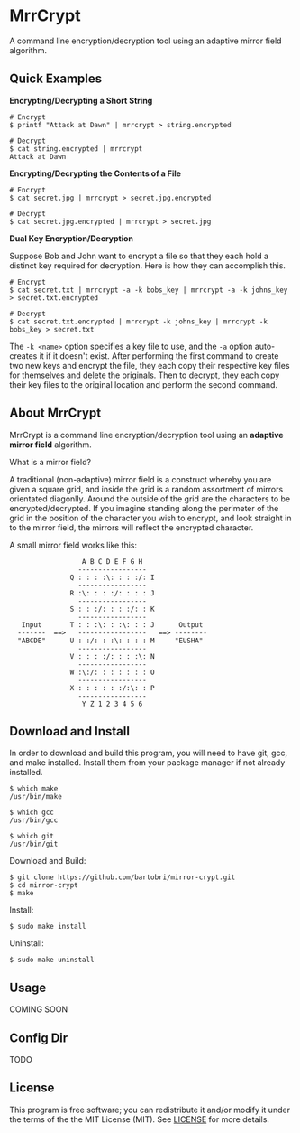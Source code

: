 MrrCrypt
========

A command line encryption/decryption tool using an adaptive mirror field algorithm.

Quick Examples
--------------

**Encrypting/Decrypting a Short String**

```
# Encrypt
$ printf "Attack at Dawn" | mrrcrypt > string.encrypted

# Decrypt
$ cat string.encrypted | mrrcrypt
Attack at Dawn

```

**Encrypting/Decrypting the Contents of a File**

```
# Encrypt
$ cat secret.jpg | mrrcrypt > secret.jpg.encrypted

# Decrypt
$ cat secret.jpg.encrypted | mrrcrypt > secret.jpg
```

**Dual Key Encryption/Decryption**

Suppose Bob and John want to encrypt a file so that they each hold a
distinct key required for decryption. Here is how they can accomplish this.

```
# Encrypt
$ cat secret.txt | mrrcrypt -a -k bobs_key | mrrcrypt -a -k johns_key > secret.txt.encrypted

# Decrypt
$ cat secret.txt.encrypted | mrrcrypt -k johns_key | mrrcrypt -k bobs_key > secret.txt
```

The `-k <name>` option specifies a key file to use, and the `-a`
option auto-creates it if it doesn't exist. After performing the first
command to create two new keys and encrypt the file, they each copy
their respective key files for themselves and delete the originals. Then
to decrypt, they each copy their key files to the original location and
perform the second command.

About MrrCrypt
--------------

MrrCrypt is a command line encryption/decryption tool using an **adaptive
mirror field** algorithm.

What is a mirror field?

A traditional (non-adaptive) mirror field is a construct whereby you are
given a square grid, and inside the grid is a random assortment of mirrors
orientated diagonlly. Around the outside of the grid are the characters to
be encrypted/decrypted. If you imagine standing along the perimeter of the
grid in the position of the character you wish to encrypt, and look straight
in to the mirror field, the mirrors will reflect the encrypted character.

A small mirror field works like this:

```
                  A B C D E F G H
                 -----------------
               Q : : : :\: : : :/: I
                 -----------------
               R :\: : : :/: : : : J
                 -----------------
               S : : :/: : : :/: : K
                 -----------------
   Input       T : : :\: : :\: : : J      Output
  -------  ==>   -----------------   ==> --------
  "ABCDE"      U : :/: : :\: : : : M     "EUSHA"
                 -----------------
               V : : : :/: : : :\: N
                 -----------------
               W :\:/: : : : : : : O
                 -----------------
               X : : : : : :/:\: : P
                 -----------------
                  Y Z 1 2 3 4 5 6
```


Download and Install
--------------------

In order to download and build this program, you will need to have git,
gcc, and make installed. Install them from your package manager if not
already installed.

```
$ which make
/usr/bin/make

$ which gcc
/usr/bin/gcc

$ which git
/usr/bin/git
```
Download and Build:
```
$ git clone https://github.com/bartobri/mirror-crypt.git
$ cd mirror-crypt
$ make
```

Install:
```
$ sudo make install
```

Uninstall:
```
$ sudo make uninstall
```

Usage
-----

COMING SOON

Config Dir
----------

TODO

License
-------

This program is free software; you can redistribute it and/or modify it under the terms of the the
MIT License (MIT). See [LICENSE](LICENSE) for more details.
